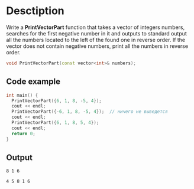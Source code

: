# Desctiption

Write a **PrintVectorPart** function that takes a vector of integers numbers, searches for the first negative number in it and outputs to standard output all the numbers located to the left of the found one in reverse order. If the vector does not contain negative numbers, print all the numbers in reverse order.

```c++
void PrintVectorPart(const vector<int>& numbers);
```

## Code example

```c++
int main() {
  PrintVectorPart({6, 1, 8, -5, 4});
  cout << endl;
  PrintVectorPart({-6, 1, 8, -5, 4});  // ничего не выведется
  cout << endl;
  PrintVectorPart({6, 1, 8, 5, 4});
  cout << endl;
  return 0;
}
```

## Output

```
8 1 6

4 5 8 1 6
```